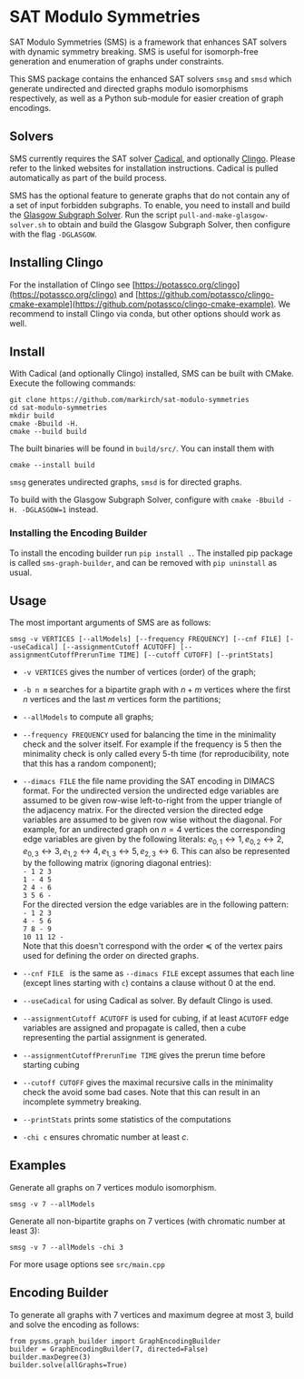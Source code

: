 # SAT Modulo Symmetries

SAT Modulo Symmetries (SMS) is a framework that enhances SAT solvers with dynamic symmetry breaking. SMS is useful for isomorph-free generation and enumeration of graphs under constraints.

This SMS package contains the enhanced SAT solvers `smsg` and `smsd` which generate undirected and directed graphs modulo isomorphisms respectively, as well as a Python sub-module for easier creation of graph encodings.

## Solvers

SMS currently requires the SAT solver [Cadical](https://github.com/arminbiere/cadical), and optionally [Clingo](https://potassco.org/clingo). Please refer to the linked websites for installation instructions.
Cadical is pulled automatically as part of the build process.

SMS has the optional feature to generate graphs that do not contain any of a set of input forbidden subgraphs.
To enable, you need to install and build the [Glasgow Subgraph Solver](https://github.com/ciaranm/glasgow-subgraph-solver).
Run the script `pull-and-make-glasgow-solver.sh` to obtain and build the Glasgow Subgraph Solver, then configure with the flag `-DGLASGOW`.

## Installing Clingo

For the installation of Clingo see [https://potassco.org/clingo](https://potassco.org/clingo) and [https://github.com/potassco/clingo-cmake-example](https://github.com/potassco/clingo-cmake-example).
We recommend to install Clingo via conda, but other options should work as well.

## Install

With Cadical (and optionally Clingo) installed, SMS can be built with CMake. Execute the following commands:

```
git clone https://github.com/markirch/sat-modulo-symmetries
cd sat-modulo-symmetries
mkdir build
cmake -Bbuild -H.
cmake --build build
```

The built binaries will be found in `build/src/`. You can install them with

```
cmake --install build
```

`smsg` generates undirected graphs, `smsd` is for directed graphs.

To build with the Glasgow Subgraph Solver, configure with `cmake -Bbuild -H. -DGLASGOW=1` instead.

### Installing the Encoding Builder

To install the encoding builder run `pip install .`.
The installed pip package is called `sms-graph-builder`, and can be removed with `pip uninstall` as usual.

## Usage

The most important arguments of SMS are as follows:

`smsg -v VERTICES [--allModels] [--frequency FREQUENCY] [--cnf FILE] [--useCadical] [--assignmentCutoff ACUTOFF] [--assignmentCutoffPrerunTime TIME] [--cutoff CUTOFF] [--printStats]`

- `-v VERTICES` gives the number of vertices (order) of the graph;
- `-b n m` searches for a bipartite graph with $n+m$ vertices where the first $n$ vertices and the last $m$ vertices form the partitions;
- `--allModels` to compute all graphs;
- `--frequency FREQUENCY` used for balancing the time in the minimality check and the solver itself. For example if the frequency is 5 then the minimality check is only called every 5-th time (for reproducibility, note that this has a random component);
- `--dimacs FILE` the file name providing the SAT encoding in DIMACS format. For the undirected version the undirected edge variables are assumed to be given row-wise left-to-right from the upper triangle of the adjacency matrix. For the directed version the directed edge variables are assumed to be given row wise without the diagonal. For example, for an undirected graph on $n=4$ vertices the corresponding edge variables are given by the following literals: $e_{0,1} \leftrightarrow 1, e_{0,2} \leftrightarrow 2, e_{0,3} \leftrightarrow 3, e_{1,2} \leftrightarrow 4, e_{1,3} \leftrightarrow 5, e_{2,3} \leftrightarrow 6$. This can also be represented by the following matrix (ignoring diagonal entries): <br> 
`- 1 2 3 ` <br>
`1 - 4 5 ` <br>
`2 4 - 6 ` <br>
`3 5 6 - ` <br>
For the directed version the edge variables are in the following pattern: <br> 
`- 1 2 3 ` <br>
`4 - 5 6 ` <br>
`7 8 - 9 ` <br>
`10 11 12 - ` <br>
Note that this doesn't correspond with the order $\preceq$ of the vertex pairs used for defining the order on directed graphs.

- `--cnf FILE ` is the same as `--dimacs FILE` except assumes that each line (except lines starting with `c`) contains a clause without 0 at the end.
- `--useCadical` for using Cadical as solver. By default Clingo is used.
- `--assignmentCutoff ACUTOFF` is used for cubing, if at least `ACUTOFF` edge variables are assigned and propagate is called, then a cube representing the partial assignment is generated.
- `--assignmentCutoffPrerunTime TIME` gives the prerun time before starting cubing
- `--cutoff CUTOFF` gives the maximal recursive calls in the minimality check the avoid some bad cases. Note that this can result in an incomplete symmetry breaking.
- `--printStats` prints some statistics of the computations
- `-chi c` ensures chromatic number at least $c$.

## Examples

Generate all graphs on 7 vertices modulo isomorphism.

```smsg -v 7 --allModels```

Generate all non-bipartite graphs on 7 vertices (with chromatic number at least 3):

```smsg -v 7 --allModels -chi 3```

For more usage options see `src/main.cpp`

## Encoding Builder

To generate all graphs with 7 vertices and maximum degree at most 3, build and solve the encoding as follows:

```
from pysms.graph_builder import GraphEncodingBuilder
builder = GraphEncodingBuilder(7, directed=False)
builder.maxDegree(3)
builder.solve(allGraphs=True)
```
